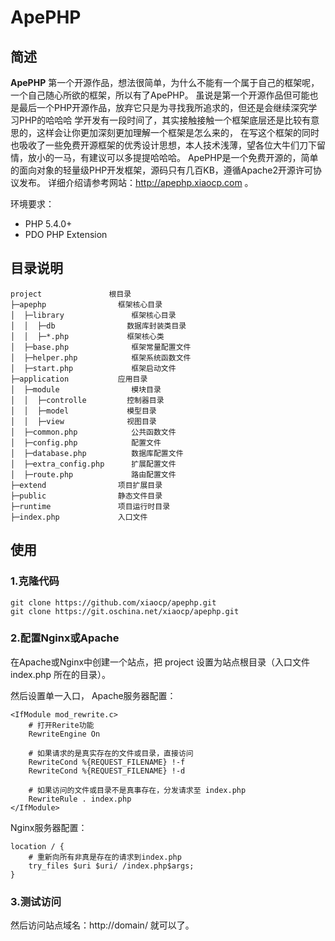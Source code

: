 # ApePHP

## 简述

**ApePHP**
第一个开源作品，想法很简单，为什么不能有一个属于自己的框架呢，一个自己随心所欲的框架，所以有了ApePHP。
 虽说是第一个开源作品但可能也是最后一个PHP开源作品，放弃它只是为寻找我所追求的，但还是会继续深究学习PHP的哈哈哈
 学开发有一段时间了，其实接触接触一个框架底层还是比较有意思的，这样会让你更加深刻更加理解一个框架是怎么来的， 在写这个框架的同时也吸收了一些免费开源框架的优秀设计思想，本人技术浅薄，望各位大牛们刀下留情，放小的一马，有建议可以多提提哈哈哈。
ApePHP是一个免费开源的，简单的面向对象的轻量级PHP开发框架，源码只有几百KB，遵循Apache2开源许可协议发布。
详细介绍请参考网站：http://apephp.xiaocp.com 。

环境要求：

* PHP 5.4.0+
* PDO PHP Extension

## 目录说明

```
project               根目录
├─apephp                框架核心目录 
│  ├─library               框架核心目录
│  │  ├─db                数据库封装类目录
│  │  ├─*.php             框架核心类
│  ├─base.php              框架常量配置文件
│  ├─helper.php            框架系统函数文件
│  ├─start.php             框架启动文件
├─application           应用目录
│  ├─module                模块目录
│  │  ├─controlle         控制器目录
│  │  ├─model             模型目录
│  │  ├─view              视图目录
│  ├─common.php            公共函数文件
│  ├─config.php            配置文件
│  ├─database.php          数据库配置文件
│  ├─extra_config.php      扩展配置文件
│  ├─route.php             路由配置文件
├─extend                项目扩展目录
├─public                静态文件目录
├─runtime               项目运行时目录
├─index.php             入口文件
```

## 使用

### 1.克隆代码

```
git clone https://github.com/xiaocp/apephp.git
git clone https://git.oschina.net/xiaocp/apephp.git
```

### 2.配置Nginx或Apache
在Apache或Nginx中创建一个站点，把 project 设置为站点根目录（入口文件 index.php 所在的目录）。

然后设置单一入口， Apache服务器配置：
```
<IfModule mod_rewrite.c>
    # 打开Rerite功能
    RewriteEngine On

    # 如果请求的是真实存在的文件或目录，直接访问
    RewriteCond %{REQUEST_FILENAME} !-f
    RewriteCond %{REQUEST_FILENAME} !-d

    # 如果访问的文件或目录不是真事存在，分发请求至 index.php
    RewriteRule . index.php
</IfModule>
```
Nginx服务器配置：
```
location / {
    # 重新向所有非真是存在的请求到index.php
    try_files $uri $uri/ /index.php$args;
}
```

### 3.测试访问

然后访问站点域名：http://domain/ 就可以了。
